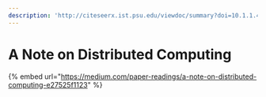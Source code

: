 ```yaml
---
description: 'http://citeseerx.ist.psu.edu/viewdoc/summary?doi=10.1.1.41.7628'
---
```


# A Note on Distributed Computing

{% embed url="https://medium.com/paper-readings/a-note-on-distributed-computing-e27525f1123" %}





